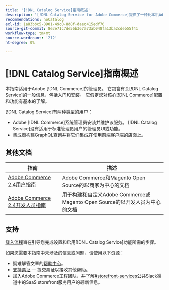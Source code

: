 ```yaml
---
title: '[!DNL Catalog Service]指南概述'
description: '[!DNL Catalog Service for Adobe Commerce]提供了一种比本机Adobe Commerce GraphQL查询更快检索产品显示页面和产品列表页面内容的方法。'
recommendations: noCatalog
exl-id: 1a83bbc5-8901-49c0-8d8f-daec415edf70
source-git-commit: 8e3e71c7de56b367a73ab048fa13ba2cdeb55f41
workflow-type: tm+mt
source-wordcount: '212'
ht-degree: 0%

---
```


# [!DNL Catalog Service]指南概述

本指南适用于Adobe [!DNL Commerce]的管理员。 它包含有关[!DNL Catalog Service]的一般信息，包括入门和安装。 它假定您对核心[!DNL Commerce]配置和功能有基本的了解。

[!DNL Catalog Service]有两种类型的用户：

* Adobe [!DNL Commerce]系统管理员安装并维护该服务。 [!DNL Catalog Service]没有适用于标准管理员用户的管理员UI或功能。
* 集成商构建GraphQL查询并将它们集成在使用前端客户端的店面上。

## 其他文档

| 指南 | 描述 |
|------ | ----------- |
| [Adobe Commerce 2.4用户指南](https://experienceleague.adobe.com/docs/commerce.html?lang=zh-Hans) | Adobe Commerce和Magento Open Source的以商家为中心的文档 |
| [Adobe Commerce 2.4开发人员指南](https://developer.adobe.com/commerce/docs) | 用于构建和自定义Adobe Commerce或Magento Open Source的以开发人员为中心的文档 |

## 支持

[载入流程](https://experienceleague.adobe.com/docs/commerce/catalog-service/installation.html?lang=zh-Hans)旨在引导您完成设置和启用[!DNL Catalog Service]功能所需的步骤。

如果您需要本指南中未涉及的信息或问题，请使用以下资源：

* 疑难解答文章的[帮助中心](https://experienceleague.adobe.com/docs/commerce-knowledge-base/kb/overview.html?lang=zh-Hans)。
* [支持票证](https://experienceleague.adobe.com/docs/commerce-knowledge-base/kb/help-center-guide/magento-help-center-user-guide.html?lang=zh-Hans#submit-ticket) — 提交票证以接收其他帮助。
* 加入Adobe Commerce工程团队，并了解[#storefront-services](https://magentocommeng.slack.com/archives/C03HVPG8RS4)公共Slack渠道中的SaaS storefront服务用户的最新信息。
